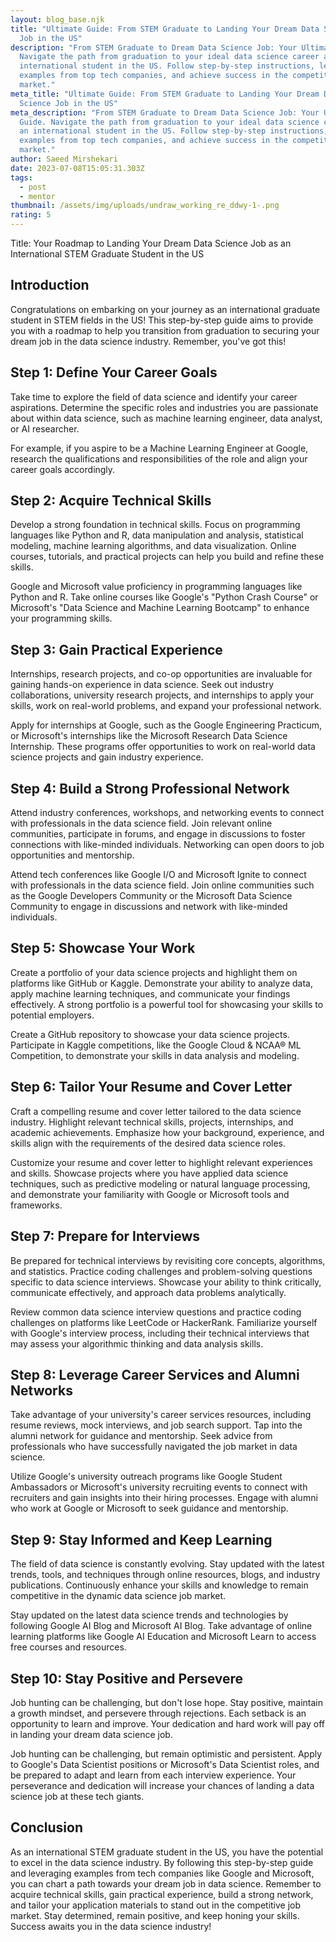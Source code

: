 ```yaml
---
layout: blog_base.njk
title: "Ultimate Guide: From STEM Graduate to Landing Your Dream Data Science
  Job in the US"
description: "From STEM Graduate to Dream Data Science Job: Your Ultimate Guide.
  Navigate the path from graduation to your ideal data science career as an
  international student in the US. Follow step-by-step instructions, leverage
  examples from top tech companies, and achieve success in the competitive job
  market."
meta_title: "Ultimate Guide: From STEM Graduate to Landing Your Dream Data
  Science Job in the US"
meta_description: "From STEM Graduate to Dream Data Science Job: Your Ultimate
  Guide. Navigate the path from graduation to your ideal data science career as
  an international student in the US. Follow step-by-step instructions, leverage
  examples from top tech companies, and achieve success in the competitive job
  market."
author: Saeed Mirshekari
date: 2023-07-08T15:05:31.303Z
tags:
  - post
  - mentor
thumbnail: /assets/img/uploads/undraw_working_re_ddwy-1-.png
rating: 5
---
```

Title: Your Roadmap to Landing Your Dream Data Science Job as an International STEM Graduate Student in the US

<h2>Introduction</h2>
Congratulations on embarking on your journey as an international graduate student in STEM fields in the US! This step-by-step guide aims to provide you with a roadmap to help you transition from graduation to securing your dream job in the data science industry. Remember, you've got this!

<h2>Step 1: Define Your Career Goals</h2>
Take time to explore the field of data science and identify your career aspirations. Determine the specific roles and industries you are passionate about within data science, such as machine learning engineer, data analyst, or AI researcher.

For example, if you aspire to be a Machine Learning Engineer at Google, research the qualifications and responsibilities of the role and align your career goals accordingly.

<h2>Step 2: Acquire Technical Skills</h2>
Develop a strong foundation in technical skills. Focus on programming languages like Python and R, data manipulation and analysis, statistical modeling, machine learning algorithms, and data visualization. Online courses, tutorials, and practical projects can help you build and refine these skills.

Google and Microsoft value proficiency in programming languages like Python and R. Take online courses like Google's "Python Crash Course" or Microsoft's "Data Science and Machine Learning Bootcamp" to enhance your programming skills.


<h2>Step 3: Gain Practical Experience</h2>
Internships, research projects, and co-op opportunities are invaluable for gaining hands-on experience in data science. Seek out industry collaborations, university research projects, and internships to apply your skills, work on real-world problems, and expand your professional network.

Apply for internships at Google, such as the Google Engineering Practicum, or Microsoft's internships like the Microsoft Research Data Science Internship. These programs offer opportunities to work on real-world data science projects and gain industry experience.


<h2>Step 4: Build a Strong Professional Network</h2>
Attend industry conferences, workshops, and networking events to connect with professionals in the data science field. Join relevant online communities, participate in forums, and engage in discussions to foster connections with like-minded individuals. Networking can open doors to job opportunities and mentorship.

Attend tech conferences like Google I/O and Microsoft Ignite to connect with professionals in the data science field. Join online communities such as the Google Developers Community or the Microsoft Data Science Community to engage in discussions and network with like-minded individuals.


<h2>Step 5: Showcase Your Work</h2>
Create a portfolio of your data science projects and highlight them on platforms like GitHub or Kaggle. Demonstrate your ability to analyze data, apply machine learning techniques, and communicate your findings effectively. A strong portfolio is a powerful tool for showcasing your skills to potential employers.

Create a GitHub repository to showcase your data science projects. Participate in Kaggle competitions, like the Google Cloud & NCAA® ML Competition, to demonstrate your skills in data analysis and modeling.


<h2>Step 6: Tailor Your Resume and Cover Letter</h2>
Craft a compelling resume and cover letter tailored to the data science industry. Highlight relevant technical skills, projects, internships, and academic achievements. Emphasize how your background, experience, and skills align with the requirements of the desired data science roles.

Customize your resume and cover letter to highlight relevant experiences and skills. Showcase projects where you have applied data science techniques, such as predictive modeling or natural language processing, and demonstrate your familiarity with Google or Microsoft tools and frameworks.


<h2>Step 7: Prepare for Interviews</h2>
Be prepared for technical interviews by revisiting core concepts, algorithms, and statistics. Practice coding challenges and problem-solving questions specific to data science interviews. Showcase your ability to think critically, communicate effectively, and approach data problems analytically.

Review common data science interview questions and practice coding challenges on platforms like LeetCode or HackerRank. Familiarize yourself with Google's interview process, including their technical interviews that may assess your algorithmic thinking and data analysis skills.


<h2>Step 8: Leverage Career Services and Alumni Networks</h2>
Take advantage of your university's career services resources, including resume reviews, mock interviews, and job search support. Tap into the alumni network for guidance and mentorship. Seek advice from professionals who have successfully navigated the job market in data science.

Utilize Google's university outreach programs like Google Student Ambassadors or Microsoft's university recruiting events to connect with recruiters and gain insights into their hiring processes. Engage with alumni who work at Google or Microsoft to seek guidance and mentorship.


<h2>Step 9: Stay Informed and Keep Learning</h2>
The field of data science is constantly evolving. Stay updated with the latest trends, tools, and techniques through online resources, blogs, and industry publications. Continuously enhance your skills and knowledge to remain competitive in the dynamic data science job market.

Stay updated on the latest data science trends and technologies by following Google AI Blog and Microsoft AI Blog. Take advantage of online learning platforms like Google AI Education and Microsoft Learn to access free courses and resources.


<h2>Step 10: Stay Positive and Persevere</h2>
Job hunting can be challenging, but don't lose hope. Stay positive, maintain a growth mindset, and persevere through rejections. Each setback is an opportunity to learn and improve. Your dedication and hard work will pay off in landing your dream data science job.

Job hunting can be challenging, but remain optimistic and persistent. Apply to Google's Data Scientist positions or Microsoft's Data Scientist roles, and be prepared to adapt and learn from each interview experience. Your perseverance and dedication will increase your chances of landing a data science job at these tech giants.


<h2>Conclusion</h2>
As an international STEM graduate student in the US, you have the potential to excel in the data science industry. By following this step-by-step guide and leveraging examples from tech companies like Google and Microsoft, you can chart a path towards your dream job in data science. Remember to acquire technical skills, gain practical experience, build a strong network, and tailor your application materials to stand out in the competitive job market. Stay determined, remain positive, and keep honing your skills. Success awaits you in the data science industry!




